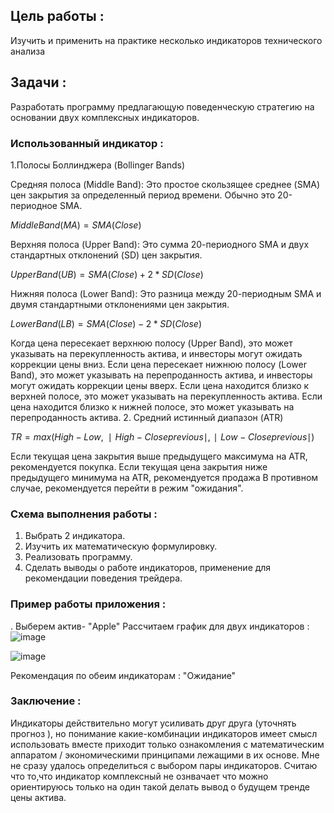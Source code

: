## Цель работы : 
Изучить и применить  на практике несколько индикаторов технического анализа
## Задачи : 
Разработать программу предлагающую поведенческую стратегию на основании двух комплексных индикаторов.
### Использованный индикатор : 
1.Полосы Боллинджера (Bollinger Bands)

Средняя полоса (Middle Band): Это простое скользящее среднее (SMA) цен закрытия за определенный период времени. Обычно это 20-периодное SMA.

$MiddleBand(MA)=SMA(Close)$

Верхняя полоса (Upper Band): Это сумма 20-периодного SMA и двух стандартных отклонений (SD) цен закрытия.

$UpperBand(UB)=SMA(Close)+2*SD(Close)$

Нижняя полоса (Lower Band): Это разница между 20-периодным SMA и двумя стандартными отклонениями цен закрытия.

$LowerBand(LB)=SMA(Close)−2*SD(Close)$

Когда цена пересекает верхнюю полосу (Upper Band), это может указывать на перекупленность актива, и инвесторы могут ожидать коррекции цены вниз.
Если цена пересекает нижнюю полосу (Lower Band), это может указывать на перепроданность актива, и инвесторы могут ожидать коррекции цены вверх.
Если цена находится близко к верхней полосе, это может указывать на перекупленность актива.
Если цена находится близко к нижней полосе, это может указывать на перепроданность актива.
2. Средний истинный диапазон (ATR) 

$TR=max(High−Low,∣High−Close previous∣,∣Low−Close previous∣)$

Если текущая цена закрытия выше предыдущего максимума на ATR, рекомендуется покупка.
Если текущая цена закрытия ниже предыдущего минимума на ATR, рекомендуется продажа 
В противном случае, рекомендуется перейти в режим "ожидания".

### Схема выполнения работы :
1. Выбрать 2 индикатора. 
2. Изучить их математическую формулировку. 
3. Реализовать программу.
4. Сделать выводы о работе индикаторов, применение для рекомендации поведения трейдера.

### Пример работы приложения :
. Выберем актив- "Apple"
Рассчитаем график для двух индикаторов : 
![image](https://github.com/alexsvetl2000/MM-DSS/assets/129775339/32a39794-ba73-4b0a-93e2-bd9daf178e0f)

![image](https://github.com/alexsvetl2000/MM-DSS/assets/129775339/29183ddf-7753-4a8a-bd78-a77f465bed48)

Рекомендация по обеим индикаторам : "Ожидание"
### Заключение : 
Индикаторы действительно могут усиливать друг друга (уточнять прогноз ), но понимание какие-комбинации  индикаторов имеет смысл использовать вместе приходит только ознакомления  с математическим аппаратом / экономическими принципами лежащими в их основе. 
Мне не сразу удалось определиться с выбором пары индикаторов. Считаю что то,что индикатор комплексный не ознвачает что можно ориентируюсь только на один такой
делать вывод о будущем тренде цены актива.
